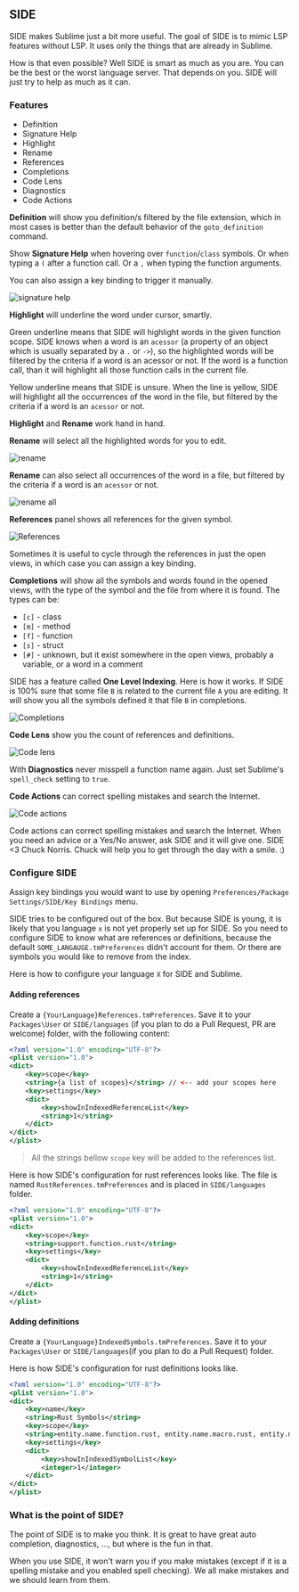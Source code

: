 ## SIDE 

SIDE makes Sublime just a bit more useful.
The goal of SIDE is to mimic LSP features without LSP. It uses only the things that are already in Sublime.

How is that even possible?
Well SIDE is smart as much as you are.
You can be the best or the worst language server. That depends on you. 
SIDE will just try to help as much as it can.

### Features
* Definition
* Signature Help
* Highlight
* Rename
* References
* Completions
* Code Lens
* Diagnostics
* Code Actions



**Definition** will show you definition/s filtered by the file extension, which in most cases is better than the default behavior of the `goto_definition` command. 



Show **Signature Help** when hovering over `function`/`class` symbols. 
Or when typing a `(` after a function call.
Or a `,` when typing the function arguments. 

You can also assign a key binding to trigger it manually.

![signature help](img/signature.png)



**Highlight** will underline the word under cursor, smartly. 

Green underline means that SIDE will highlight words in the given function scope. SIDE knows when a word is an `acessor` (a property of an object which is usually separated by a `.` or `->`), so the highlighted words will be filtered by the criteria if a word is an acessor or not. If the word is a function call, than it will highlight all those function calls in the current file.

Yellow underline means that SIDE is unsure. When the line is yellow, SIDE will highlight all the occurrences of the word in the file, but filtered by the criteria if a word is an `acessor` or not.

**Highlight** and **Rename** work hand in hand.



**Rename** will select all the highlighted words for you to edit.

![rename](img/rename.gif)

**Rename** can also select all occurrences of the word in a file, but filtered by the criteria if a word is an `acessor` or not.

![rename all](img/rename_all.png)



**References** panel shows all references for the given symbol.

![References](img/references.png)

Sometimes it is useful to cycle through the references in just the open views, in which case you can assign a key binding.   



**Completions** will show all the symbols and words found in the opened views, with the type of the symbol and the file from where it is found. The types can be:
* `[c]` - class
* `[m]` - method
* `[f]` - function
* `[s]` - struct
* `[#]` - unknown, but it exist somewhere in the open views, probably a variable, or a word in a comment

SIDE has a feature called **One Level Indexing**. Here is how it works.
If SIDE is 100% sure that some file `B` is related to the current file `A` you are editing.
It will show you all the symbols defined it that file `B` in completions. 

![Completions](img/completions.png)



**Code Lens** show you the count of references and definitions.

![Code lens](img/codelens.png)



With **Diagnostics**  never misspell a function name again. Just set Sublime's `spell_check` setting to `true`. 



**Code Actions** can correct spelling mistakes and search the Internet.

![Code actions](img/codeactions.png)

Code actions can correct spelling mistakes and search the Internet.
When you need an advice or a Yes/No answer, ask SIDE and it will give one. 
SIDE <3 Chuck Norris. Chuck will help you to get through the day with a smile. :)



### Configure SIDE

Assign key bindings you would want to use by opening `Preferences/Package Settings/SIDE/Key Bindings` menu.


SIDE tries to be configured out of the box. But because SIDE is young, it is likely that you language `x` is not yet properly set up for SIDE.
So you need to configure SIDE to know what are references or definitions, because the default `SOME_LANGAUGE.tmPreferences` didn't account for them.
Or there are symbols you would like to remove from the index. 

Here is how to configure your language `X` for SIDE and Sublime. 

#### Adding references

Create a `{YourLanguage}References.tmPreferences`. 
Save it to your `Packages\User` or `SIDE/languages` (if you plan to do a Pull Request, PR are welcome) folder, with the following content:

```xml
<?xml version="1.0" encoding="UTF-8"?>
<plist version="1.0">
<dict>
	<key>scope</key>
	<string>{a list of scopes}</string> // <-- add your scopes here
	<key>settings</key>
	<dict>
		<key>showInIndexedReferenceList</key>
		<string>1</string>
	</dict>
</dict>
</plist>
```
> All the strings bellow `scope` key will be added to the references list. 

Here is how SIDE's configuration for rust references looks like. The file is named `RustReferences.tmPreferences` and is placed in `SIDE/languages` folder.

```xml
<?xml version="1.0" encoding="UTF-8"?>
<plist version="1.0">
<dict>
	<key>scope</key>
	<string>support.function.rust</string>
	<key>settings</key>
	<dict>
		<key>showInIndexedReferenceList</key>
		<string>1</string>
	</dict>
</dict>
</plist>
```

#### Adding definitions 

Create a `{YourLanguage}IndexedSymbols.tmPreferences`. Save it to your `Packages\User` or `SIDE/languages`(if you plan to do a Pull Request) folder.

Here is how SIDE's configuration for rust definitions looks like.

```xml
<?xml version="1.0" encoding="UTF-8"?>
<plist version="1.0">
<dict>
	<key>name</key>
	<string>Rust Symbols</string>
	<key>scope</key>
	<string>entity.name.function.rust, entity.name.macro.rust, entity.name.struct.rust, entity.name.enum.rust, entity.name.module.rust, entity.name.type.rust, entity.name.impl.rust, entity.name.trait.rust</string>
	<key>settings</key>
	<dict>
		<key>showInIndexedSymbolList</key>
		<integer>1</integer>
	</dict>
</dict>
</plist>
```

### What is the point of SIDE?

The point of SIDE is to make you think. It is great to have great auto completion, diagnostics, ..., but where is the fun in that.

When you use SIDE, it won't warn you if you make mistakes (except if it is a spelling mistake and you enabled spell checking). We all make mistakes and we should learn from them.
